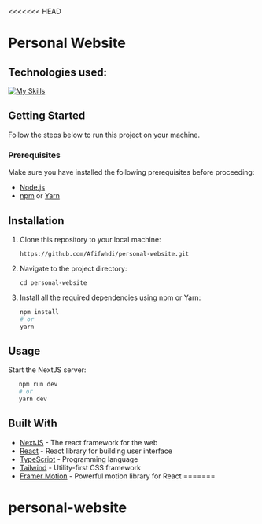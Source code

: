 <<<<<<< HEAD
# Personal Website

## Technologies used:

[![My Skills](https://skillicons.dev/icons?i=nextjs,react,ts,tailwind)](https://skillicons.dev)

## Getting Started

Follow the steps below to run this project on your machine.

### Prerequisites

Make sure you have installed the following prerequisites before proceeding:

- [Node.js](https://nodejs.org/)
- [npm](https://www.npmjs.com/) or [Yarn](https://yarnpkg.com/)

## Installation

1. Clone this repository to your local machine:

   `https://github.com/Afifwhdi/personal-website.git`

2. Navigate to the project directory:

   `cd personal-website`

3. Install all the required dependencies using npm or Yarn:
   ```bash
   npm install
   # or
   yarn
   ```

## Usage

Start the NextJS server:

```bash
   npm run dev
   # or
   yarn dev
```


## Built With

- [NextJS](https://nextjs.org/) - The react framework for the web
- [React](https://react.dev/) - React library for building user interface
- [TypeScript](https://www.typescriptlang.org/) - Programming language
- [Tailwind](https://tailwindcss.com/) - Utility-first CSS framework
- [Framer Motion](https://www.framer.com/motion/) - Powerful motion library for React
=======
# personal-website
